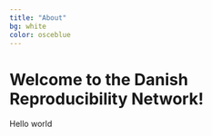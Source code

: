 ```yaml
---
title: "About"
bg: white
color: osceblue
---
```


# Welcome to the Danish Reproducibility Network!

Hello world
